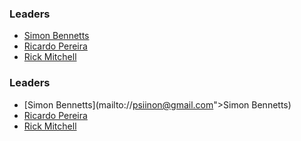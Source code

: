 <div>
    <h3>Leaders</h3>
    <ul>
      <li><a href="mailto://psiinon@gmail.com">Simon Bennetts</a></li>
      <li><a href="mailto://ricardo.pereira@owasp.org">Ricardo Pereira</a></li>
      <li><a href="mailto://rick.mitchell@owasp.org">Rick Mitchell</a></li>
    </ul>
  </div>
  
  ### Leaders ###
  * [Simon Bennetts](mailto://psiinon@gmail.com">Simon Bennetts)
  * [Ricardo Pereira](mailto://ricardo.pereira@owasp.org)
  * [Rick Mitchell](mailto://rick.mitchell@owasp.org)
